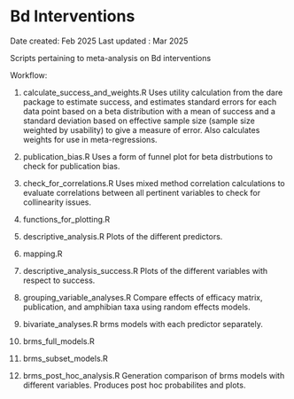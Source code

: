 # Bd Interventions

Date created: Feb 2025
Last updated : Mar 2025

Scripts pertaining to meta-analysis on Bd interventions

Workflow:  

1. calculate_success_and_weights.R 
Uses utility calculation from the dare package to estimate success, and estimates
standard errors for each data point based on a beta distribution with a mean of success
and a standard deviation based on effective sample size (sample size weighted by 
usability) to give a measure of error. Also calculates weights for use in
meta-regressions.

2. publication_bias.R 
Uses a form of funnel plot for beta distrbutions to check for publication bias.

3. check_for_correlations.R 
Uses mixed method correlation calculations to evaluate correlations between all
pertinent variables to check for collinearity issues.

4. functions_for_plotting.R 

5. descriptive_analysis.R 
Plots of the different predictors.

6. mapping.R 

7. descriptive_analysis_success.R 
Plots of the different variables with respect to success.

8. grouping_variable_analyses.R 
Compare effects of efficacy matrix, publication, and amphibian taxa using random
effects models.

9. bivariate_analyses.R 
brms models with each predictor separately.

10. brms_full_models.R 
11. brms_subset_models.R 
12. brms_post_hoc_analysis.R 
Generation comparison of brms models with different variables. Produces post hoc 
probabilites and plots.